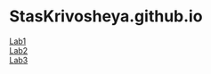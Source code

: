# StasKrivosheya.github.io
[Lab1](lab1/index.html)  
[Lab2](lab2/index.html)  
[Lab3](lab3/index.html)  